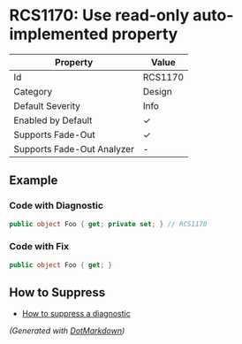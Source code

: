 # RCS1170: Use read\-only auto\-implemented property

| Property                    | Value    |
| --------------------------- | -------- |
| Id                          | RCS1170  |
| Category                    | Design   |
| Default Severity            | Info     |
| Enabled by Default          | &#x2713; |
| Supports Fade\-Out          | &#x2713; |
| Supports Fade\-Out Analyzer | \-       |

## Example

### Code with Diagnostic

```csharp
public object Foo { get; private set; } // RCS1170
```

### Code with Fix

```csharp
public object Foo { get; }
```

## How to Suppress

* [How to suppress a diagnostic](../HowToConfigureAnalyzers#how-to-suppress-a-diagnostic)

*\(Generated with [DotMarkdown](http://github.com/JosefPihrt/DotMarkdown)\)*